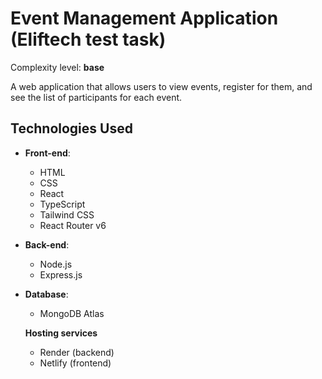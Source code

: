 # Event Management Application (Eliftech test task)

Complexity level: **base**

A web application that allows users to view events, register for them, and see the list of participants for each event.

## Technologies Used

- **Front-end**:

  - HTML
  - CSS
  - React
  - TypeScript
  - Tailwind CSS
  - React Router v6

- **Back-end**:

  - Node.js
  - Express.js

- **Database**:

  - MongoDB Atlas

  **Hosting services**

  - Render (backend)
  - Netlify (frontend)
